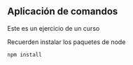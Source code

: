 ## Aplicación de comandos

Este es un ejercicio de un curso

Recuerden instalar los paquetes de node

```
npm install
```
